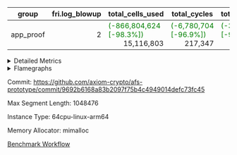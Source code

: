 | group | fri.log_blowup | total_cells_used | total_cycles | total_proof_time_ms |
| --- | --- | --- | --- | --- |
| app_proof | <div style='text-align: right'>2</div>  | <span style="color: green">(-866,804,624 [-98.3%])</span> <div style='text-align: right'>15,116,803</div>  | <span style="color: green">(-6,780,704 [-96.9%])</span> <div style='text-align: right'>217,347</div>  | <span style="color: green">(-38,514.0 [-95.2%])</span> <div style='text-align: right'>1,940.0</div>  |


<details>
<summary>Detailed Metrics</summary>

| commit_exe_time_ms | execute_and_trace_gen_time_ms | execute_time_ms | fri.log_blowup | keygen_time_ms |
| --- | --- | --- | --- | --- |
| <span style="color: green">(-1.0 [-6.7%])</span> <div style='text-align: right'>14.0</div>  | <span style="color: red">(+15.0 [+3.1%])</span> <div style='text-align: right'>504.0</div>  | <span style="color: red">(+11.0 [+3.5%])</span> <div style='text-align: right'>329.0</div>  | <div style='text-align: right'>2</div>  | <span style="color: red">(+568.0 [+0.8%])</span> <div style='text-align: right'>74,652.0</div>  |

| air_name | constraints | interactions | quotient_deg |
| --- | --- | --- | --- |
| ProgramAir | <div style='text-align: right'>4</div>  | <div style='text-align: right'>1</div>  | <div style='text-align: right'>1</div>  |
| VmConnectorAir | <div style='text-align: right'>9</div>  | <div style='text-align: right'>3</div>  | <div style='text-align: right'>2</div>  |
| PersistentBoundaryAir<8> | <div style='text-align: right'>6</div>  | <div style='text-align: right'>3</div>  | <div style='text-align: right'>2</div>  |
| MemoryMerkleAir<8> | <div style='text-align: right'>40</div>  | <div style='text-align: right'>4</div>  | <div style='text-align: right'>2</div>  |
| AccessAdapterAir<2> | <div style='text-align: right'>14</div>  | <div style='text-align: right'>5</div>  | <div style='text-align: right'>2</div>  |
| AccessAdapterAir<4> | <div style='text-align: right'>14</div>  | <div style='text-align: right'>5</div>  | <div style='text-align: right'>2</div>  |
| AccessAdapterAir<8> | <div style='text-align: right'>14</div>  | <div style='text-align: right'>5</div>  | <div style='text-align: right'>2</div>  |
| AccessAdapterAir<16> | <div style='text-align: right'>14</div>  | <div style='text-align: right'>5</div>  | <div style='text-align: right'>2</div>  |
| AccessAdapterAir<32> | <div style='text-align: right'>14</div>  | <div style='text-align: right'>5</div>  | <div style='text-align: right'>2</div>  |
| AccessAdapterAir<64> | <div style='text-align: right'>14</div>  | <div style='text-align: right'>5</div>  | <div style='text-align: right'>2</div>  |
| KeccakVmAir | <div style='text-align: right'>4,571</div>  | <div style='text-align: right'>321</div>  | <div style='text-align: right'>2</div>  |
| VmAirWrapper<Rv32HintStoreAdapterAir, Rv32HintStoreCoreAir> | <div style='text-align: right'>17</div>  | <div style='text-align: right'>15</div>  | <div style='text-align: right'>2</div>  |
| VmAirWrapper<Rv32MultAdapterAir, DivRemCoreAir<4, 8> | <div style='text-align: right'>88</div>  | <div style='text-align: right'>25</div>  | <div style='text-align: right'>2</div>  |
| VmAirWrapper<Rv32MultAdapterAir, MulHCoreAir<4, 8> | <div style='text-align: right'>38</div>  | <div style='text-align: right'>24</div>  | <div style='text-align: right'>2</div>  |
| VmAirWrapper<Rv32MultAdapterAir, MultiplicationCoreAir<4, 8> | <div style='text-align: right'>26</div>  | <div style='text-align: right'>19</div>  | <div style='text-align: right'>2</div>  |
| RangeTupleCheckerAir<2> | <div style='text-align: right'>4</div>  | <div style='text-align: right'>1</div>  | <div style='text-align: right'>1</div>  |
| VmAirWrapper<Rv32RdWriteAdapterAir, Rv32AuipcCoreAir> | <div style='text-align: right'>15</div>  | <div style='text-align: right'>11</div>  | <div style='text-align: right'>2</div>  |
| VmAirWrapper<Rv32JalrAdapterAir, Rv32JalrCoreAir> | <div style='text-align: right'>20</div>  | <div style='text-align: right'>16</div>  | <div style='text-align: right'>2</div>  |
| VmAirWrapper<Rv32CondRdWriteAdapterAir, Rv32JalLuiCoreAir> | <div style='text-align: right'>22</div>  | <div style='text-align: right'>10</div>  | <div style='text-align: right'>2</div>  |
| VmAirWrapper<Rv32BranchAdapterAir, BranchLessThanCoreAir<4, 8> | <div style='text-align: right'>41</div>  | <div style='text-align: right'>13</div>  | <div style='text-align: right'>2</div>  |
| VmAirWrapper<Rv32BranchAdapterAir, BranchEqualCoreAir<4> | <div style='text-align: right'>25</div>  | <div style='text-align: right'>11</div>  | <div style='text-align: right'>2</div>  |
| VmAirWrapper<Rv32LoadStoreAdapterAir, LoadSignExtendCoreAir<4, 8> | <div style='text-align: right'>33</div>  | <div style='text-align: right'>18</div>  | <div style='text-align: right'>2</div>  |
| VmAirWrapper<Rv32LoadStoreAdapterAir, LoadStoreCoreAir<4> | <div style='text-align: right'>38</div>  | <div style='text-align: right'>17</div>  | <div style='text-align: right'>2</div>  |
| VmAirWrapper<Rv32BaseAluAdapterAir, ShiftCoreAir<4, 8> | <div style='text-align: right'>90</div>  | <div style='text-align: right'>23</div>  | <div style='text-align: right'>2</div>  |
| VmAirWrapper<Rv32BaseAluAdapterAir, LessThanCoreAir<4, 8> | <div style='text-align: right'>39</div>  | <div style='text-align: right'>17</div>  | <div style='text-align: right'>2</div>  |
| VmAirWrapper<Rv32BaseAluAdapterAir, BaseAluCoreAir<4, 8> | <div style='text-align: right'>43</div>  | <div style='text-align: right'>19</div>  | <div style='text-align: right'>2</div>  |
| BitwiseOperationLookupAir<8> | <div style='text-align: right'>4</div>  | <div style='text-align: right'>2</div>  | <div style='text-align: right'>2</div>  |
| PhantomAir | <div style='text-align: right'>5</div>  | <div style='text-align: right'>3</div>  | <div style='text-align: right'>2</div>  |
| Poseidon2VmAir<BabyBearParameters> | <div style='text-align: right'>525</div>  | <div style='text-align: right'>32</div>  | <div style='text-align: right'>2</div>  |
| VariableRangeCheckerAir | <div style='text-align: right'>4</div>  | <div style='text-align: right'>1</div>  | <div style='text-align: right'>1</div>  |

| group | segment | stark_prove_excluding_trace_time_ms | total_cells | total_cells_used | total_cycles | trace_gen_time_ms |
| --- | --- | --- | --- | --- | --- | --- |
| app_proof | 0 | <span style="color: green">(-38,514.0 [-95.2%])</span> <div style='text-align: right'>1,940.0</div>  | <span style="color: green">(-1,414,524,164 [-96.6%])</span> <div style='text-align: right'>50,533,140</div>  | <span style="color: green">(-866,804,624 [-98.3%])</span> <div style='text-align: right'>15,116,803</div>  | <span style="color: green">(-6,780,704 [-96.9%])</span> <div style='text-align: right'>217,347</div>  | <span style="color: green">(-9,830.0 [-98.3%])</span> <div style='text-align: right'>169.0</div>  |

| group | chip_name | segment | rows_used |
| --- | --- | --- | --- |
| app_proof | ProgramChip | 0 | <span style="color: green">(-289,815 [-93.9%])</span> <div style='text-align: right'>18,961</div>  |
| app_proof | VmConnectorAir | 0 | <div style='text-align: right'>2</div>  |
| app_proof | Boundary | 0 | <span style="color: green">(-402,076 [-98.7%])</span> <div style='text-align: right'>5,178</div>  |
| app_proof | Merkle | 0 | <span style="color: green">(-588,924 [-99.1%])</span> <div style='text-align: right'>5,524</div>  |
| app_proof | AccessAdapter<8> | 0 | <span style="color: green">(-471,562 [-98.9%])</span> <div style='text-align: right'>5,178</div>  |
| app_proof | <Rv32HintStoreAdapterAir,Rv32HintStoreCoreAir> | 0 | <div style='text-align: right'>1,563</div>  |
| app_proof | <Rv32MultAdapterAir,MulHCoreAir<4, 8>> | 0 | <div style='text-align: right'>86</div>  |
| app_proof | <Rv32MultAdapterAir,MultiplicationCoreAir<4, 8>> | 0 | <div style='text-align: right'>116</div>  |
| app_proof | RangeTupleCheckerAir<2> | 0 | <div style='text-align: right'>524,288</div>  |
| app_proof | <Rv32RdWriteAdapterAir,Rv32AuipcCoreAir> | 0 | <div style='text-align: right'>1,331</div>  |
| app_proof | <Rv32JalrAdapterAir,Rv32JalrCoreAir> | 0 | <div style='text-align: right'>2,940</div>  |
| app_proof | <Rv32CondRdWriteAdapterAir,Rv32JalLuiCoreAir> | 0 | <div style='text-align: right'>5,003</div>  |
| app_proof | <Rv32BranchAdapterAir,BranchLessThanCoreAir<4, 8>> | 0 | <div style='text-align: right'>16,738</div>  |
| app_proof | <Rv32BranchAdapterAir,BranchEqualCoreAir<4>> | 0 | <div style='text-align: right'>27,336</div>  |
| app_proof | <Rv32LoadStoreAdapterAir,LoadSignExtendCoreAir<4, 8>> | 0 | <div style='text-align: right'>1,236</div>  |
| app_proof | <Rv32LoadStoreAdapterAir,LoadStoreCoreAir<4>> | 0 | <div style='text-align: right'>55,121</div>  |
| app_proof | <Rv32BaseAluAdapterAir,ShiftCoreAir<4, 8>> | 0 | <div style='text-align: right'>16,188</div>  |
| app_proof | <Rv32BaseAluAdapterAir,LessThanCoreAir<4, 8>> | 0 | <div style='text-align: right'>575</div>  |
| app_proof | <Rv32BaseAluAdapterAir,BaseAluCoreAir<4, 8>> | 0 | <div style='text-align: right'>89,109</div>  |
| app_proof | BitwiseOperationLookupAir<8> | 0 | <div style='text-align: right'>65,536</div>  |
| app_proof | PhantomAir | 0 | <span style="color: green">(-621,073 [-100.0%])</span> <div style='text-align: right'>5</div>  |
| app_proof | Poseidon2VmAir<BabyBearParameters> | 0 | <span style="color: green">(-991,000 [-98.9%])</span> <div style='text-align: right'>10,702</div>  |
| app_proof | VariableRangeCheckerAir | 0 | <div style='text-align: right'>262,144</div>  |

| group | dsl_ir | opcode | segment | frequency |
| --- | --- | --- | --- | --- |
| app_proof |  | ADD | 0 | <span style="color: green">(-2,289,110 [-97.0%])</span> <div style='text-align: right'>69,773</div>  |
| app_proof |  | AND | 0 | <div style='text-align: right'>10,124</div>  |
| app_proof |  | AUIPC | 0 | <div style='text-align: right'>1,331</div>  |
| app_proof |  | BEQ | 0 | <span style="color: green">(-2,206 [-12.4%])</span> <div style='text-align: right'>15,568</div>  |
| app_proof |  | BGE | 0 | <div style='text-align: right'>703</div>  |
| app_proof |  | BGEU | 0 | <div style='text-align: right'>6,863</div>  |
| app_proof |  | BLT | 0 | <div style='text-align: right'>3,354</div>  |
| app_proof |  | BLTU | 0 | <div style='text-align: right'>5,818</div>  |
| app_proof |  | BNE | 0 | <span style="color: green">(-1,333,166 [-99.1%])</span> <div style='text-align: right'>11,768</div>  |
| app_proof |  | HINT_STOREW | 0 | <div style='text-align: right'>1,563</div>  |
| app_proof |  | JAL | 0 | <span style="color: green">(-82,057 [-95.7%])</span> <div style='text-align: right'>3,685</div>  |
| app_proof |  | JALR | 0 | <div style='text-align: right'>2,940</div>  |
| app_proof |  | LOADB | 0 | <div style='text-align: right'>1,236</div>  |
| app_proof |  | LOADBU | 0 | <div style='text-align: right'>23,858</div>  |
| app_proof |  | LOADHU | 0 | <div style='text-align: right'>3</div>  |
| app_proof |  | LOADW | 0 | <span style="color: green">(-179,098 [-93.0%])</span> <div style='text-align: right'>13,465</div>  |
| app_proof |  | LUI | 0 | <div style='text-align: right'>1,318</div>  |
| app_proof |  | MUL | 0 | <span style="color: green">(-185,365 [-99.9%])</span> <div style='text-align: right'>116</div>  |
| app_proof |  | MULHU | 0 | <div style='text-align: right'>86</div>  |
| app_proof |  | OR | 0 | <div style='text-align: right'>7,608</div>  |
| app_proof |  | PHANTOM | 0 | <span style="color: green">(-621,073 [-100.0%])</span> <div style='text-align: right'>5</div>  |
| app_proof |  | SLL | 0 | <div style='text-align: right'>7,118</div>  |
| app_proof |  | SLT | 0 | <div style='text-align: right'>5</div>  |
| app_proof |  | SLTU | 0 | <div style='text-align: right'>570</div>  |
| app_proof |  | SRA | 0 | <div style='text-align: right'>8</div>  |
| app_proof |  | SRL | 0 | <div style='text-align: right'>9,062</div>  |
| app_proof |  | STOREB | 0 | <div style='text-align: right'>5,133</div>  |
| app_proof |  | STOREH | 0 | <div style='text-align: right'>10</div>  |
| app_proof |  | STOREW | 0 | <span style="color: green">(-234,546 [-94.9%])</span> <div style='text-align: right'>12,652</div>  |
| app_proof |  | SUB | 0 | <span style="color: green">(-76,147 [-98.2%])</span> <div style='text-align: right'>1,416</div>  |
| app_proof |  | XOR | 0 | <div style='text-align: right'>188</div>  |

| group | air_name | dsl_ir | opcode | segment | cells_used |
| --- | --- | --- | --- | --- | --- |
| app_proof | <Rv32BaseAluAdapterAir,BaseAluCoreAir<4, 8>> |  | ADD | 0 | <div style='text-align: right'>2,511,828</div>  |
| app_proof | AccessAdapter<8> |  | ADD | 0 | <span style="color: green">(-294,270 [-100.0%])</span> <div style='text-align: right'>85</div>  |
| app_proof | Boundary |  | ADD | 0 | <span style="color: green">(-692,400 [-100.0%])</span> <div style='text-align: right'>200</div>  |
| app_proof | Merkle |  | ADD | 0 | <span style="color: green">(-2,038,912 [-100.0%])</span> <div style='text-align: right'>128</div>  |
| app_proof | <Rv32BaseAluAdapterAir,BaseAluCoreAir<4, 8>> |  | AND | 0 | <div style='text-align: right'>364,464</div>  |
| app_proof | <Rv32RdWriteAdapterAir,Rv32AuipcCoreAir> |  | AUIPC | 0 | <div style='text-align: right'>27,951</div>  |
| app_proof | AccessAdapter<8> |  | AUIPC | 0 | <div style='text-align: right'>51</div>  |
| app_proof | Boundary |  | AUIPC | 0 | <div style='text-align: right'>120</div>  |
| app_proof | Merkle |  | AUIPC | 0 | <div style='text-align: right'>3,520</div>  |
| app_proof | <Rv32BranchAdapterAir,BranchEqualCoreAir<4>> |  | BEQ | 0 | <div style='text-align: right'>404,768</div>  |
| app_proof | <Rv32BranchAdapterAir,BranchLessThanCoreAir<4, 8>> |  | BGE | 0 | <div style='text-align: right'>22,496</div>  |
| app_proof | <Rv32BranchAdapterAir,BranchLessThanCoreAir<4, 8>> |  | BGEU | 0 | <div style='text-align: right'>219,616</div>  |
| app_proof | <Rv32BranchAdapterAir,BranchLessThanCoreAir<4, 8>> |  | BLT | 0 | <div style='text-align: right'>107,328</div>  |
| app_proof | <Rv32BranchAdapterAir,BranchLessThanCoreAir<4, 8>> |  | BLTU | 0 | <div style='text-align: right'>186,176</div>  |
| app_proof | <Rv32BranchAdapterAir,BranchEqualCoreAir<4>> |  | BNE | 0 | <div style='text-align: right'>305,968</div>  |
| app_proof | <Rv32HintStoreAdapterAir,Rv32HintStoreCoreAir> |  | HINT_STOREW | 0 | <div style='text-align: right'>40,638</div>  |
| app_proof | AccessAdapter<8> |  | HINT_STOREW | 0 | <div style='text-align: right'>13,277</div>  |
| app_proof | Boundary |  | HINT_STOREW | 0 | <div style='text-align: right'>31,240</div>  |
| app_proof | Merkle |  | HINT_STOREW | 0 | <div style='text-align: right'>50,240</div>  |
| app_proof | <Rv32CondRdWriteAdapterAir,Rv32JalLuiCoreAir> |  | JAL | 0 | <div style='text-align: right'>66,330</div>  |
| app_proof | <Rv32JalrAdapterAir,Rv32JalrCoreAir> |  | JALR | 0 | <div style='text-align: right'>82,320</div>  |
| app_proof | <Rv32LoadStoreAdapterAir,LoadSignExtendCoreAir<4, 8>> |  | LOADB | 0 | <div style='text-align: right'>43,260</div>  |
| app_proof | <Rv32LoadStoreAdapterAir,LoadStoreCoreAir<4>> |  | LOADBU | 0 | <div style='text-align: right'>954,320</div>  |
| app_proof | AccessAdapter<8> |  | LOADBU | 0 | <div style='text-align: right'>2,856</div>  |
| app_proof | Boundary |  | LOADBU | 0 | <div style='text-align: right'>6,720</div>  |
| app_proof | Merkle |  | LOADBU | 0 | <div style='text-align: right'>12,352</div>  |
| app_proof | <Rv32LoadStoreAdapterAir,LoadStoreCoreAir<4>> |  | LOADHU | 0 | <div style='text-align: right'>120</div>  |
| app_proof | <Rv32LoadStoreAdapterAir,LoadStoreCoreAir<4>> |  | LOADW | 0 | <div style='text-align: right'>538,600</div>  |
| app_proof | AccessAdapter<8> |  | LOADW | 0 | <span style="color: green">(-122,842 [-98.5%])</span> <div style='text-align: right'>1,921</div>  |
| app_proof | Boundary |  | LOADW | 0 | <span style="color: green">(-243,680 [-98.2%])</span> <div style='text-align: right'>4,520</div>  |
| app_proof | Merkle |  | LOADW | 0 | <span style="color: green">(-385,344 [-96.9%])</span> <div style='text-align: right'>12,160</div>  |
| app_proof | <Rv32CondRdWriteAdapterAir,Rv32JalLuiCoreAir> |  | LUI | 0 | <div style='text-align: right'>23,724</div>  |
| app_proof | AccessAdapter<8> |  | LUI | 0 | <div style='text-align: right'>17</div>  |
| app_proof | Boundary |  | LUI | 0 | <div style='text-align: right'>40</div>  |
| app_proof | <Rv32MultAdapterAir,MultiplicationCoreAir<4, 8>> |  | MUL | 0 | <div style='text-align: right'>3,596</div>  |
| app_proof | <Rv32MultAdapterAir,MulHCoreAir<4, 8>> |  | MULHU | 0 | <div style='text-align: right'>3,354</div>  |
| app_proof | <Rv32BaseAluAdapterAir,BaseAluCoreAir<4, 8>> |  | OR | 0 | <div style='text-align: right'>273,888</div>  |
| app_proof | PhantomAir |  | PHANTOM | 0 | <span style="color: green">(-3,726,438 [-100.0%])</span> <div style='text-align: right'>30</div>  |
| app_proof | <Rv32BaseAluAdapterAir,ShiftCoreAir<4, 8>> |  | SLL | 0 | <div style='text-align: right'>377,254</div>  |
| app_proof | <Rv32BaseAluAdapterAir,LessThanCoreAir<4, 8>> |  | SLT | 0 | <div style='text-align: right'>185</div>  |
| app_proof | <Rv32BaseAluAdapterAir,LessThanCoreAir<4, 8>> |  | SLTU | 0 | <div style='text-align: right'>21,090</div>  |
| app_proof | AccessAdapter<8> |  | SLTU | 0 | <div style='text-align: right'>17</div>  |
| app_proof | Boundary |  | SLTU | 0 | <div style='text-align: right'>40</div>  |
| app_proof | <Rv32BaseAluAdapterAir,ShiftCoreAir<4, 8>> |  | SRA | 0 | <div style='text-align: right'>424</div>  |
| app_proof | <Rv32BaseAluAdapterAir,ShiftCoreAir<4, 8>> |  | SRL | 0 | <div style='text-align: right'>480,286</div>  |
| app_proof | <Rv32LoadStoreAdapterAir,LoadStoreCoreAir<4>> |  | STOREB | 0 | <div style='text-align: right'>205,320</div>  |
| app_proof | AccessAdapter<8> |  | STOREB | 0 | <div style='text-align: right'>10,472</div>  |
| app_proof | Boundary |  | STOREB | 0 | <div style='text-align: right'>24,640</div>  |
| app_proof | Merkle |  | STOREB | 0 | <div style='text-align: right'>39,232</div>  |
| app_proof | <Rv32LoadStoreAdapterAir,LoadStoreCoreAir<4>> |  | STOREH | 0 | <div style='text-align: right'>400</div>  |
| app_proof | AccessAdapter<8> |  | STOREH | 0 | <div style='text-align: right'>17</div>  |
| app_proof | Boundary |  | STOREH | 0 | <div style='text-align: right'>40</div>  |
| app_proof | <Rv32LoadStoreAdapterAir,LoadStoreCoreAir<4>> |  | STOREW | 0 | <div style='text-align: right'>506,080</div>  |
| app_proof | AccessAdapter<8> |  | STOREW | 0 | <span style="color: green">(-223,601 [-93.6%])</span> <div style='text-align: right'>15,300</div>  |
| app_proof | Boundary |  | STOREW | 0 | <span style="color: green">(-526,120 [-93.6%])</span> <div style='text-align: right'>36,000</div>  |
| app_proof | Merkle |  | STOREW | 0 | <span style="color: green">(-2,735,808 [-97.9%])</span> <div style='text-align: right'>59,072</div>  |
| app_proof | <Rv32BaseAluAdapterAir,BaseAluCoreAir<4, 8>> |  | SUB | 0 | <div style='text-align: right'>50,976</div>  |
| app_proof | <Rv32BaseAluAdapterAir,BaseAluCoreAir<4, 8>> |  | XOR | 0 | <div style='text-align: right'>6,768</div>  |

| group | execute_time_ms | fri.log_blowup | num_segments | total_cells_used | total_cycles | total_proof_time_ms |
| --- | --- | --- | --- | --- | --- | --- |
| app_proof | <span style="color: green">(-5.0 [-1.6%])</span> <div style='text-align: right'>312.0</div>  | <div style='text-align: right'>2</div>  | <div style='text-align: right'>1</div>  | <span style="color: green">(-866,804,624 [-98.3%])</span> <div style='text-align: right'>15,116,803</div>  | <span style="color: green">(-6,780,704 [-96.9%])</span> <div style='text-align: right'>217,347</div>  | <span style="color: green">(-38,514.0 [-95.2%])</span> <div style='text-align: right'>1,940.0</div>  |

| group | air_name | segment | cells | main_cols | perm_cols | prep_cols | rows |
| --- | --- | --- | --- | --- | --- | --- | --- |
| app_proof | ProgramAir | 0 | <span style="color: green">(-8,847,360 [-93.8%])</span> <div style='text-align: right'>589,824</div>  | <div style='text-align: right'>10</div>  | <div style='text-align: right'>8</div>  |  | <span style="color: green">(-491,520 [-93.8%])</span> <div style='text-align: right'>32,768</div>  |
| app_proof | VmConnectorAir | 0 | <div style='text-align: right'>32</div>  | <div style='text-align: right'>4</div>  | <div style='text-align: right'>12</div>  | <div style='text-align: right'>1</div>  | <div style='text-align: right'>2</div>  |
| app_proof | PersistentBoundaryAir<8> | 0 | <span style="color: green">(-14,417,920 [-98.2%])</span> <div style='text-align: right'>262,144</div>  | <div style='text-align: right'>20</div>  | <div style='text-align: right'>12</div>  |  | <span style="color: green">(-516,096 [-98.4%])</span> <div style='text-align: right'>8,192</div>  |
| app_proof | MemoryMerkleAir<8> | 0 | <span style="color: green">(-45,711,360 [-99.1%])</span> <div style='text-align: right'>425,984</div>  | <div style='text-align: right'>32</div>  | <div style='text-align: right'>20</div>  |  | <span style="color: green">(-1,040,384 [-99.2%])</span> <div style='text-align: right'>8,192</div>  |
| app_proof | AccessAdapterAir<8> | 0 | <span style="color: green">(-16,965,632 [-98.1%])</span> <div style='text-align: right'>335,872</div>  | <div style='text-align: right'>17</div>  | <div style='text-align: right'>24</div>  |  | <span style="color: green">(-516,096 [-98.4%])</span> <div style='text-align: right'>8,192</div>  |
| app_proof | KeccakVmAir | 0 | <div style='text-align: right'>4,452</div>  | <div style='text-align: right'>3,164</div>  | <div style='text-align: right'>1,288</div>  |  | <div style='text-align: right'>1</div>  |
| app_proof | VmAirWrapper<Rv32HintStoreAdapterAir, Rv32HintStoreCoreAir> | 0 | <div style='text-align: right'>126,976</div>  | <div style='text-align: right'>26</div>  | <div style='text-align: right'>36</div>  |  | <div style='text-align: right'>2,048</div>  |
| app_proof | VmAirWrapper<Rv32MultAdapterAir, MulHCoreAir<4, 8> | 0 | <div style='text-align: right'>17,792</div>  | <div style='text-align: right'>39</div>  | <div style='text-align: right'>100</div>  |  | <div style='text-align: right'>128</div>  |
| app_proof | VmAirWrapper<Rv32MultAdapterAir, MultiplicationCoreAir<4, 8> | 0 | <div style='text-align: right'>14,208</div>  | <div style='text-align: right'>31</div>  | <div style='text-align: right'>80</div>  |  | <div style='text-align: right'>128</div>  |
| app_proof | RangeTupleCheckerAir<2> | 0 | <div style='text-align: right'>4,718,592</div>  | <div style='text-align: right'>1</div>  | <div style='text-align: right'>8</div>  | <div style='text-align: right'>2</div>  | <div style='text-align: right'>524,288</div>  |
| app_proof | VmAirWrapper<Rv32RdWriteAdapterAir, Rv32AuipcCoreAir> | 0 | <div style='text-align: right'>100,352</div>  | <div style='text-align: right'>21</div>  | <div style='text-align: right'>28</div>  |  | <div style='text-align: right'>2,048</div>  |
| app_proof | VmAirWrapper<Rv32JalrAdapterAir, Rv32JalrCoreAir> | 0 | <div style='text-align: right'>262,144</div>  | <div style='text-align: right'>28</div>  | <div style='text-align: right'>36</div>  |  | <div style='text-align: right'>4,096</div>  |
| app_proof | VmAirWrapper<Rv32CondRdWriteAdapterAir, Rv32JalLuiCoreAir> | 0 | <div style='text-align: right'>507,904</div>  | <div style='text-align: right'>18</div>  | <div style='text-align: right'>44</div>  |  | <div style='text-align: right'>8,192</div>  |
| app_proof | VmAirWrapper<Rv32BranchAdapterAir, BranchLessThanCoreAir<4, 8> | 0 | <div style='text-align: right'>2,883,584</div>  | <div style='text-align: right'>32</div>  | <div style='text-align: right'>56</div>  |  | <div style='text-align: right'>32,768</div>  |
| app_proof | VmAirWrapper<Rv32BranchAdapterAir, BranchEqualCoreAir<4> | 0 | <div style='text-align: right'>2,424,832</div>  | <div style='text-align: right'>26</div>  | <div style='text-align: right'>48</div>  |  | <div style='text-align: right'>32,768</div>  |
| app_proof | VmAirWrapper<Rv32LoadStoreAdapterAir, LoadSignExtendCoreAir<4, 8> | 0 | <div style='text-align: right'>227,328</div>  | <div style='text-align: right'>35</div>  | <div style='text-align: right'>76</div>  |  | <div style='text-align: right'>2,048</div>  |
| app_proof | VmAirWrapper<Rv32LoadStoreAdapterAir, LoadStoreCoreAir<4> | 0 | <div style='text-align: right'>7,340,032</div>  | <div style='text-align: right'>40</div>  | <div style='text-align: right'>72</div>  |  | <div style='text-align: right'>65,536</div>  |
| app_proof | VmAirWrapper<Rv32BaseAluAdapterAir, ShiftCoreAir<4, 8> | 0 | <div style='text-align: right'>1,720,320</div>  | <div style='text-align: right'>53</div>  | <div style='text-align: right'>52</div>  |  | <div style='text-align: right'>16,384</div>  |
| app_proof | VmAirWrapper<Rv32BaseAluAdapterAir, LessThanCoreAir<4, 8> | 0 | <div style='text-align: right'>78,848</div>  | <div style='text-align: right'>37</div>  | <div style='text-align: right'>40</div>  |  | <div style='text-align: right'>1,024</div>  |
| app_proof | VmAirWrapper<Rv32BaseAluAdapterAir, BaseAluCoreAir<4, 8> | 0 | <div style='text-align: right'>15,204,352</div>  | <div style='text-align: right'>36</div>  | <div style='text-align: right'>80</div>  |  | <div style='text-align: right'>131,072</div>  |
| app_proof | BitwiseOperationLookupAir<8> | 0 | <div style='text-align: right'>655,360</div>  | <div style='text-align: right'>2</div>  | <div style='text-align: right'>8</div>  | <div style='text-align: right'>3</div>  | <div style='text-align: right'>65,536</div>  |
| app_proof | PhantomAir | 0 | <span style="color: green">(-14,679,920 [-100.0%])</span> <div style='text-align: right'>144</div>  | <div style='text-align: right'>6</div>  | <div style='text-align: right'>12</div>  |  | <span style="color: green">(-1,048,568 [-100.0%])</span> <div style='text-align: right'>8</div>  |
| app_proof | Poseidon2VmAir<BabyBearParameters> | 0 | <span style="color: green">(-613,629,952 [-98.4%])</span> <div style='text-align: right'>10,272,768</div>  | <div style='text-align: right'>559</div>  | <div style='text-align: right'>68</div>  |  | <span style="color: green">(-1,032,192 [-98.4%])</span> <div style='text-align: right'>16,384</div>  |
| app_proof | VariableRangeCheckerAir | 0 | <div style='text-align: right'>2,359,296</div>  | <div style='text-align: right'>1</div>  | <div style='text-align: right'>8</div>  | <div style='text-align: right'>2</div>  | <div style='text-align: right'>262,144</div>  |

| segment | trace_gen_time_ms |
| --- | --- |
| 0 | <span style="color: red">(+3.0 [+1.8%])</span> <div style='text-align: right'>172.0</div>  |

</details>



<details>
<summary>Flamegraphs</summary>

[![](https://axiom-public-data-sandbox-us-east-1.s3.us-east-1.amazonaws.com/benchmark/github/flamegraphs/9692b6168a83b2097f75b4c4949014defc73fc45/base64_json-2-2-1048476-64cpu-linux-arm64-mimalloc-app_proof.dsl_ir.opcode.air_name.cells_used.reverse.svg)](https://axiom-public-data-sandbox-us-east-1.s3.us-east-1.amazonaws.com/benchmark/github/flamegraphs/9692b6168a83b2097f75b4c4949014defc73fc45/base64_json-2-2-1048476-64cpu-linux-arm64-mimalloc-app_proof.dsl_ir.opcode.air_name.cells_used.reverse.svg)
[![](https://axiom-public-data-sandbox-us-east-1.s3.us-east-1.amazonaws.com/benchmark/github/flamegraphs/9692b6168a83b2097f75b4c4949014defc73fc45/base64_json-2-2-1048476-64cpu-linux-arm64-mimalloc-app_proof.dsl_ir.opcode.air_name.cells_used.svg)](https://axiom-public-data-sandbox-us-east-1.s3.us-east-1.amazonaws.com/benchmark/github/flamegraphs/9692b6168a83b2097f75b4c4949014defc73fc45/base64_json-2-2-1048476-64cpu-linux-arm64-mimalloc-app_proof.dsl_ir.opcode.air_name.cells_used.svg)
[![](https://axiom-public-data-sandbox-us-east-1.s3.us-east-1.amazonaws.com/benchmark/github/flamegraphs/9692b6168a83b2097f75b4c4949014defc73fc45/base64_json-2-2-1048476-64cpu-linux-arm64-mimalloc-app_proof.dsl_ir.opcode.frequency.reverse.svg)](https://axiom-public-data-sandbox-us-east-1.s3.us-east-1.amazonaws.com/benchmark/github/flamegraphs/9692b6168a83b2097f75b4c4949014defc73fc45/base64_json-2-2-1048476-64cpu-linux-arm64-mimalloc-app_proof.dsl_ir.opcode.frequency.reverse.svg)
[![](https://axiom-public-data-sandbox-us-east-1.s3.us-east-1.amazonaws.com/benchmark/github/flamegraphs/9692b6168a83b2097f75b4c4949014defc73fc45/base64_json-2-2-1048476-64cpu-linux-arm64-mimalloc-app_proof.dsl_ir.opcode.frequency.svg)](https://axiom-public-data-sandbox-us-east-1.s3.us-east-1.amazonaws.com/benchmark/github/flamegraphs/9692b6168a83b2097f75b4c4949014defc73fc45/base64_json-2-2-1048476-64cpu-linux-arm64-mimalloc-app_proof.dsl_ir.opcode.frequency.svg)

</details>

Commit: https://github.com/axiom-crypto/afs-prototype/commit/9692b6168a83b2097f75b4c4949014defc73fc45

Max Segment Length: 1048476

Instance Type: 64cpu-linux-arm64

Memory Allocator: mimalloc

[Benchmark Workflow](https://github.com/axiom-crypto/afs-prototype/actions/runs/12266737045)
